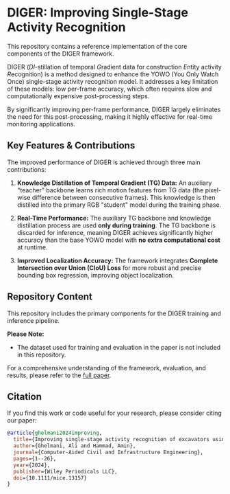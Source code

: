 # DIGER: Improving Single-Stage Activity Recognition

This repository contains a reference implementation of the core components of the DIGER framework.

DIGER (*DI*-stillation of temporal *G*radient data for construction *E*ntity activity *R*ecognition) is a method designed to enhance the YOWO (You Only Watch Once) single-stage activity recognition model. It addresses a key limitation of these models: low per-frame accuracy, which often requires slow and computationally expensive post-processing steps.

By significantly improving per-frame performance, DIGER largely eliminates the need for this post-processing, making it highly effective for real-time monitoring applications.

## Key Features & Contributions

The improved performance of DIGER is achieved through three main contributions:

1.  **Knowledge Distillation of Temporal Gradient (TG) Data:** An auxiliary "teacher" backbone learns rich motion features from TG data (the pixel-wise difference between consecutive frames). This knowledge is then distilled into the primary RGB "student" model during the training phase.

2.  **Real-Time Performance:** The auxiliary TG backbone and knowledge distillation process are used **only during training**. The TG backbone is discarded for inference, meaning DIGER achieves significantly higher accuracy than the base YOWO model with **no extra computational cost** at runtime.

3.  **Improved Localization Accuracy:** The framework integrates **Complete Intersection over Union (CIoU) Loss** for more robust and precise bounding box regression, improving object localization.

## Repository Content

This repository includes the primary components for the DIGER training and inference pipeline.

**Please Note:**
* The dataset used for training and evaluation in the paper is not included in this repository.

For a comprehensive understanding of the framework, evaluation, and results, please refer to the [full paper](https://doi.org/10.1111/mice.13157).

## Citation

If you find this work or code useful for your research, please consider citing our paper:

```bibtex
@article{ghelmani2024improving,
  title={Improving single-stage activity recognition of excavators using knowledge distillation of temporal gradient data},
  author={Ghelmani, Ali and Hammad, Amin},
  journal={Computer-Aided Civil and Infrastructure Engineering},
  pages={1--26},
  year={2024},
  publisher={Wiley Periodicals LLC},
  doi={10.1111/mice.13157}
}
